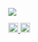 <!-- 使用言語割合グラフ -->
<!-- 言語使用割合（円グラフ風） -->
<p align="left">
  <img src="https://github-profile-summary-cards.vercel.app/api/cards/most-commit-language?username=KKAWAI1998&theme=default" />
</p>


<p align="left">
  <a href="https://github.com/KKAWAI1998">
    <img height="20" src="https://komarev.com/ghpvc/?username=KKAWAI1998" />
  </a>
  <a href="https://github.com/KKAWAI1998">
    <img height="20" src="https://img.shields.io/github/followers/KKAWAI1998?label=follow&logo=github&style=flat" />
  </a>
</p>

